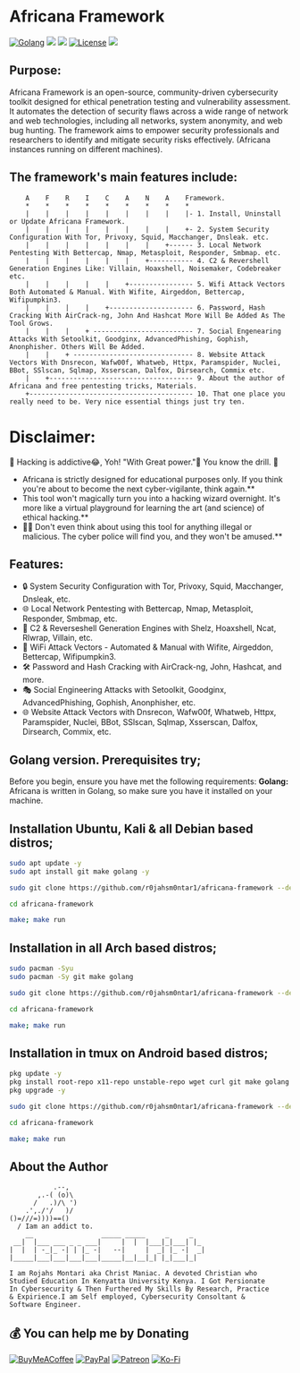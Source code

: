 # Africana Framework
[![Golang](https://pkg.go.dev/static/frontend/badge/badge.svg)](https://go.dev/)
<img src="https://img.shields.io/badge/PowerShell-%E2%89%A5%20v3.0-blue">
<img src="https://img.shields.io/badge/Developed%20on-kali%20linux-blueviolet">
[![License](https://img.shields.io/badge/License-CC%20Attr--NonCommercial%204.0-red)](https://github.com/r0jahsm0ntar1/africana-framework/blob/main/readme/license.md)
<img src="https://img.shields.io/badge/Maintained%3F-Yes-96c40f">

## Purpose:
Africana Framework is an open-source, community-driven cybersecurity toolkit designed for ethical penetration testing and vulnerability assessment. It automates the detection of security flaws across a wide range of network and web technologies, including all networks, system anonymity, and web bug hunting. The framework aims to empower security professionals and researchers to identify and mitigate security risks effectively. (Africana instances running on different machines).

## The framework's main features include:
```
    A    F    R    I    C    A    N    A    Framework.
    *    *    *    *    *    *    *    *    *
    |    |    |    |    |    |    |    |    |- 1. Install, Uninstall or Update Africana Framework.
    |    |    |    |    |    |    |    |    +- 2. System Security Configuration With Tor, Privoxy, Squid, Macchanger, Dnsleak. etc.
    |    |    |    |    |    |    |    +------ 3. Local Network Pentesting With Bettercap, Nmap, Metasploit, Responder, Smbmap. etc.
    |    |    |    |    |    |    +----------- 4. C2 & Revershell Generation Engines Like: Villain, Hoaxshell, Noisemaker, Codebreaker etc.
    |    |    |    |    |    +---------------- 5. Wifi Attack Vectors Both Automated & Manual. With Wifite, Airgeddon, Bettercap, Wifipumpkin3.
    |    |    |    |    +--------------------- 6. Password, Hash Cracking With AirCrack-ng, John And Hashcat More Will Be Added As The Tool Grows.
    |    |    |    + ------------------------- 7. Social Engenearing Attacks With Setoolkit, Goodginx, AdvancedPhishing, Gophish, Anonphisher. Others Will Be Added.
    |    |    + ------------------------------ 8. Website Attack Vectors With Dnsrecon, Wafw00f, Whatweb, Httpx, Paramspider, Nuclei, BBot, SSlscan, Sqlmap, Xsserscan, Dalfox, Dirsearch, Commix etc.
    |    +------------------------------------ 9. About the author of Africana and free pentesting tricks, Materials.
    +----------------------------------------- 10. That one place you really need to be. Very nice essential things just try ten.
```

# Disclaimer: 
🚧 Hacking is addictive😂, Yoh! "With Great power."👀 You know the drill. 🚧

- Africana is strictly designed for educational purposes only. If you think you're about to become the next cyber-vigilante, think again.**<br>
- This tool won't magically turn you into a hacking wizard overnight. It's more like a virtual playground for learning the art (and science) of ethical hacking.**<br>
- 🙅‍♂️ Don't even think about using this tool for anything illegal or malicious. The cyber police will find you, and they won't be amused.**

## Features:
- 🔒 System Security Configuration with Tor, Privoxy, Squid, Macchanger, Dnsleak, etc.
- 🌐 Local Network Pentesting with Bettercap, Nmap, Metasploit, Responder, Smbmap, etc.
- 🚀 C2 & Reverseshell Generation Engines with Shelz, Hoaxshell, Ncat, Rlwrap, Villain, etc.
- 📡 WiFi Attack Vectors - Automated & Manual with Wifite, Airgeddon, Bettercap, Wifipumpkin3.
- 🛠 Password and Hash Cracking with AirCrack-ng, John, Hashcat, and more.
- 🎭 Social Engineering Attacks with Setoolkit, Goodginx, AdvancedPhishing, Gophish, Anonphisher, etc.
- 🌐 Website Attack Vectors with Dnsrecon, Wafw00f, Whatweb, Httpx, Paramspider, Nuclei, BBot, SSlscan, Sqlmap, Xsserscan, Dalfox, Dirsearch, Commix, etc.

## Golang version. Prerequisites try;
Before you begin, ensure you have met the following requirements:
**Golang:** Africana is written in Golang, so make sure you have it installed on your machine.

## Installation Ubuntu, Kali & all Debian based distros;

```bash
sudo apt update -y
sudo apt install git make golang -y
```
```bash
sudo git clone https://github.com/r0jahsm0ntar1/africana-framework --depth 1
```
```bash
cd africana-framework
```
```bash
make; make run
```

## Installation in all Arch based distros;
```bash
sudo pacman -Syu
sudo pacman -Sy git make golang
```
```bash
sudo git clone https://github.com/r0jahsm0ntar1/africana-framework --depth 1
```
```bash
cd africana-framework
```
```bash
make; make run
```
## Installation in tmux on Android based distros;
```bash
pkg update -y
pkg install root-repo x11-repo unstable-repo wget curl git make golang zsh* -y
pkg upgrade -y
```
```bash
sudo git clone https://github.com/r0jahsm0ntar1/africana-framework --depth 1
```
```bash
cd africana-framework
```
```bash
make; make run
```

## About the Author
```
           .--,
       ,.-( (o)\
      /   .)/\ ')
    .',./'/   )/
()=///=))))==()
  / Iam an addict to.
    __                 _____ _____     _     _
 __|  |___ ___ _ _ ___|     |  |  |___|_|___| |_
|  |  | -_|_ -| | |_ -|   --|     |  _| |_ -|  _|
|_____|___|___|___|___|_____|__|__|_| |_|___|_|

I am Rojahs Montari aka Christ Maniac. A devoted Christian who
Studied Education In Kenyatta University Kenya. I Got Persionate
In Cybersecurity & Then Furthered My Skills By Research, Practice
& Expirience.I am Self employed, Cybersecurity Consoltant &
Software Engineer.
```

## 💰 You can help me by Donating
[![BuyMeACoffee](https://img.shields.io/badge/Buy%20Me%20a%20Coffee-ffdd00?style=for-the-badge&logo=buy-me-a-coffee&logoColor=black)](https://buymeacoffee.com/r0jahsm0ntar1) [![PayPal](https://img.shields.io/badge/PayPal-00457C?style=for-the-badge&logo=paypal&logoColor=white)](https://paypal.me/r0jahsm0ntar1) [![Patreon](https://img.shields.io/badge/Patreon-F96854?style=for-the-badge&logo=patreon&logoColor=white)](https://patreon.com/r0jahsm0ntar1) [![Ko-Fi](https://img.shields.io/badge/Ko--fi-F16061?style=for-the-badge&logo=ko-fi&logoColor=white)](https://ko-fi.com/r0jahsm0ntar1) 
